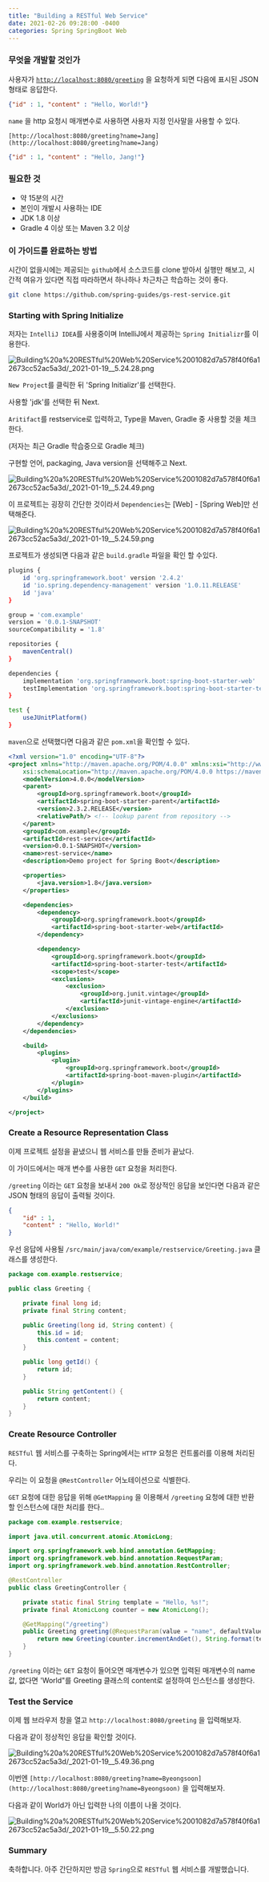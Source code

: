 ```yaml
---
title: "Building a RESTful Web Service"
date: 2021-02-26 09:28:00 -0400
categories: Spring SpringBoot Web
---
```

### 무엇을 개발할 것인가

사용자가 [`http://localhost:8080/greeting`](http://localhost:8080/greeting) 을 요청하게 되면 다음에 표시된 JSON 형태로 응답한다.

```json
{"id" : 1, "content" : "Hello, World!"}
```

`name` 을 http 요청시 매개변수로 사용하면 사용자 지정 인사말을 사용할 수 있다.

`[http://localhost:8080/greeting?name=Jang](http://localhost:8080/greeting?name=Jang)`

```json
{"id" : 1, "content" : "Hello, Jang!"}
```

### 필요한 것

- 약 15분의 시간
- 본인이 개발시 사용하는 IDE
- JDK 1.8 이상
- Gradle 4 이상 또는 Maven 3.2 이상

### 이 가이드를 완료하는 방법

시간이 없을시에는 제공되는 `github`에서 소스코드를 clone 받아서 실행만 해보고, 시간적 여유가 있다면 직접 따라하면서 하나하나 차근차근 학습하는 것이 좋다.

```bash
git clone https://github.com/spring-guides/gs-rest-service.git
```

### Starting with Spring Initialize

저자는 `IntelliJ IDEA`를 사용중이며 IntelliJ에서 제공하는 `Spring Initializr`를 이용한다.

![Building%20a%20RESTful%20Web%20Service%2001082d7a578f40f6a12673cc52ac5a3d/_2021-01-19__5.24.28.png](Building%20a%20RESTful%20Web%20Service%2001082d7a578f40f6a12673cc52ac5a3d/_2021-01-19__5.24.28.png)

`New Project`를 클릭한 뒤 'Spring Initializr'를 선택한다.

사용할 'jdk'를 선택한 뒤 Next.

`Aritifact`를 restservice로 입력하고, Type을 Maven, Gradle 중 사용할 것을 체크한다.

(저자는 최근 Gradle 학습중으로 Gradle 체크)

구현할 언어, packaging, Java version을 선택해주고 Next.

![Building%20a%20RESTful%20Web%20Service%2001082d7a578f40f6a12673cc52ac5a3d/_2021-01-19__5.24.49.png](Building%20a%20RESTful%20Web%20Service%2001082d7a578f40f6a12673cc52ac5a3d/_2021-01-19__5.24.49.png)

이 프로젝트는 굉장히 간단한 것이라서 `Dependencies`는 [Web] - [Spring Web]만 선택해준다.

![Building%20a%20RESTful%20Web%20Service%2001082d7a578f40f6a12673cc52ac5a3d/_2021-01-19__5.24.59.png](Building%20a%20RESTful%20Web%20Service%2001082d7a578f40f6a12673cc52ac5a3d/_2021-01-19__5.24.59.png)

프로젝트가 생성되면 다음과 같은 `build.gradle` 파일을 확인 할 수있다.

```bash
plugins {
    id 'org.springframework.boot' version '2.4.2'
    id 'io.spring.dependency-management' version '1.0.11.RELEASE'
    id 'java'
}

group = 'com.example'
version = '0.0.1-SNAPSHOT'
sourceCompatibility = '1.8'

repositories {
    mavenCentral()
}

dependencies {
    implementation 'org.springframework.boot:spring-boot-starter-web'
    testImplementation 'org.springframework.boot:spring-boot-starter-test'
}

test {
    useJUnitPlatform()
}
```

`maven`으로 선택했다면 다음과 같은 `pom.xml`을 확인할 수 있다.

```xml
<?xml version="1.0" encoding="UTF-8"?>
<project xmlns="http://maven.apache.org/POM/4.0.0" xmlns:xsi="http://www.w3.org/2001/XMLSchema-instance"
	xsi:schemaLocation="http://maven.apache.org/POM/4.0.0 https://maven.apache.org/xsd/maven-4.0.0.xsd">
	<modelVersion>4.0.0</modelVersion>
	<parent>
		<groupId>org.springframework.boot</groupId>
		<artifactId>spring-boot-starter-parent</artifactId>
		<version>2.3.2.RELEASE</version>
		<relativePath/> <!-- lookup parent from repository -->
	</parent>
	<groupId>com.example</groupId>
	<artifactId>rest-service</artifactId>
	<version>0.0.1-SNAPSHOT</version>
	<name>rest-service</name>
	<description>Demo project for Spring Boot</description>

	<properties>
		<java.version>1.8</java.version>
	</properties>

	<dependencies>
		<dependency>
			<groupId>org.springframework.boot</groupId>
			<artifactId>spring-boot-starter-web</artifactId>
		</dependency>

		<dependency>
			<groupId>org.springframework.boot</groupId>
			<artifactId>spring-boot-starter-test</artifactId>
			<scope>test</scope>
			<exclusions>
				<exclusion>
					<groupId>org.junit.vintage</groupId>
					<artifactId>junit-vintage-engine</artifactId>
				</exclusion>
			</exclusions>
		</dependency>
	</dependencies>

	<build>
		<plugins>
			<plugin>
				<groupId>org.springframework.boot</groupId>
				<artifactId>spring-boot-maven-plugin</artifactId>
			</plugin>
		</plugins>
	</build>

</project>
```

### Create a Resource Representation Class

이제 프로젝트 설정을 끝냈으니 웹 서비스를 만들 준비가 끝났다.

이 가이드에서는 매개 변수를 사용한 `GET` 요청을 처리한다.

`/greeting` 이라는 `GET` 요청을 보내서 `200 Ok`로 정상적인 응답을 보인다면 다음과 같은 JSON 형태의 응답이 출력될 것이다.

```json
{
	"id" : 1,
	"content" : "Hello, World!"
}
```

우선 응답에 사용될 `/src/main/java/com/example/restservice/Greeting.java` 클래스를 생성한다.

```java
package com.example.restservice;

public class Greeting {

	private final long id;
	private final String content;

	public Greeting(long id, String content) {
		this.id = id;
		this.content = content;
	}

	public long getId() {
		return id;
	}

	public String getContent() {
		return content;
	}
}
```

### Create Resource Controller

`RESTful` 웹 서비스를 구축하는 Spring에서는 `HTTP` 요청은 컨트롤러를 이용해 처리된다.

우리는 이 요청을 `@RestController` 어노테이션으로 식별한다.

`GET` 요청에 대한 응답을 위해 `@GetMapping` 을 이용해서 `/greeting` 요청에 대한 반환할 인스턴스에 대한 처리를 한다..

```java
package com.example.restservice;

import java.util.concurrent.atomic.AtomicLong;

import org.springframework.web.bind.annotation.GetMapping;
import org.springframework.web.bind.annotation.RequestParam;
import org.springframework.web.bind.annotation.RestController;

@RestController
public class GreetingController {

	private static final String template = "Hello, %s!";
	private final AtomicLong counter = new AtomicLong();

	@GetMapping("/greeting")
	public Greeting greeting(@RequestParam(value = "name", defaultValue = "World") String name) {
		return new Greeting(counter.incrementAndGet(), String.format(template, name));
	}
}
```

`/greeting` 이라는 `GET` 요청이 들어오면 매개변수가 있으면 입력된 매개변수의 name 값, 없다면 'World"를 Greeting 클래스의 content로 설정하여 인스턴스를 생성한다.

### Test the Service

이제 웹 브라우저 창을 열고 `http://localhost:8080/greeting` 을 입력해보자.

다음과 같이 정상적인 응답을 확인할 것이다.

![Building%20a%20RESTful%20Web%20Service%2001082d7a578f40f6a12673cc52ac5a3d/_2021-01-19__5.49.36.png](Building%20a%20RESTful%20Web%20Service%2001082d7a578f40f6a12673cc52ac5a3d/_2021-01-19__5.49.36.png)

이번엔 `[http://localhost:8080/greeting?name=Byeongsoon](http://localhost:8080/greeting?name=Byeongsoon)` 을 입력해보자.

다음과 같이 World가 아닌 입력한 나의 이름이 나올 것이다.

![Building%20a%20RESTful%20Web%20Service%2001082d7a578f40f6a12673cc52ac5a3d/_2021-01-19__5.50.22.png](Building%20a%20RESTful%20Web%20Service%2001082d7a578f40f6a12673cc52ac5a3d/_2021-01-19__5.50.22.png)

### Summary

축하합니다. 아주 간단하지만 방금 `Spring`으로 `RESTful` 웹 서비스를 개발했습니다.
